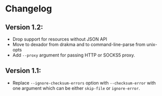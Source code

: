 # Changelog

## Version 1.2:

* Drop support for resources without JSON API
* Move to dexador from drakma and to command-line-parse from unix-opts
* Add `--proxy` argument for passing HTTP or SOCKS5 proxy.

## Version 1.1:

* Replace `--ignore-checksum-errors` option with `--checksum-error` with one
  argument which can be either `skip-file` or `ignore-error`.
